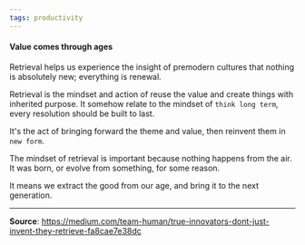 ```yaml
---
tags: productivity
---
```


#### Value comes through ages
Retrieval helps us experience the insight of premodern cultures that nothing is absolutely new; everything is renewal.

Retrieval is the mindset and action of reuse the value and create things with inherited purpose. It somehow relate to the mindset of `think long term`, every resolution should be built to last. 

It's the act of bringing forward the theme and value, then reinvent them in `new form`.

The mindset of retrieval is important because nothing happens from the air. It was born, or evolve from something, for some reason. 

It means we extract the good from our age, and bring it to the next generation. 

---

**Source**: https://medium.com/team-human/true-innovators-dont-just-invent-they-retrieve-fa8cae7e38dc